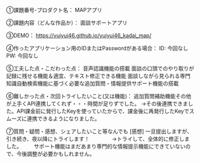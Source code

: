 ①課題番号-プロダクト名：
MAPアプリ

②課題内容（どんな作品か）：
面談サポートアプリ

③DEMO：
https://yuiyui46.github.io/yuiyui46_kadai_map/

④作ったアプリケーション用のIDまたはPasswordがある場合：
ID: 今回なし
PW: 今回なし

⑤工夫した点・こだわった点：
音声認識機能の搭載
面談の口頭でのやり取りが記録に残せる機能＆適宜、テキスト修正できる機能
面談しながら見られる専門知識自動検索機能に基づく必要な追加質問・情報提供サポート機能の搭載

⑥難しかった点・次回トライしたいこと(又は機能)：
追加質問補助機能その他が上手くAPI連携してくれず・・・時間が足りずでした。
→その後連携できました。API課金前に発行したKeyを使っていたからで、課金後に再発行したKeyでスムーズに連携できるようになりました。

⑦質問・疑問・感想、シェアしたいこと等なんでも
[感想] 一旦提出しますが、引き続き、夜以降にトライします！
　　　　→トライして、全体的に修正しました。
    　　サポート機能はまだあまり専門的な情報提示機能にできていないので、今後調整が必要かもしれません。
